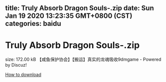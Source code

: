 
title: Truly Absorb Dragon Souls-.zip
date: Sun Jan 19 2020 13:23:35 GMT+0800 (CST)    
categories: baidu
---

# Truly Absorb Dragon Souls-.zip
size: 172.00 kB
 【咸鱼保护协会】【搬运】真实的龙魂吸收9dmgame - Powered by Discuz!
 

[How to download](https://bpcam.bemobtrk.com/go/2ceec3aa-1ca2-46d6-b9ff-aaa5c184517c?jno=159)